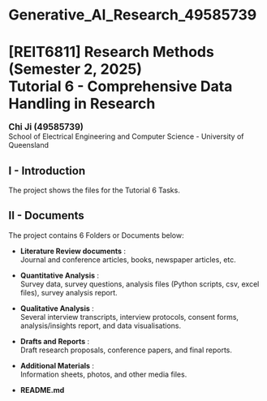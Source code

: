 # Generative_AI_Research_49585739
# [REIT6811] Research Methods (Semester 2, 2025) <br> Tutorial 6 - Comprehensive Data Handling in Research

<div style="font-weight: bold; font-size: 1.2em;">Chi Ji (49585739)<br></div>
School of Electrical Engineering and Computer Science - University of Queensland

## I - Introduction
The project shows the files for the Tutorial 6 Tasks.<br>

## II - Documents
The project contains 6 Folders or Documents below:
<br>

* <b>Literature Review documents</b> :<br>
Journal and conference articles, books, newspaper articles, etc.

* <b>Quantitative Analysis</b> :<br>
Survey data, survey questions, analysis files (Python scripts, csv, excel files), survey analysis report.

* <b>Qualitative Analysis</b> :<br>
Several interview transcripts, interview protocols, consent forms, analysis/insights report, and data visualisations.

* <b>Drafts and Reports</b> :<br>
Draft research proposals, conference papers, and final reports.

* <b>Additional Materials</b> :<br>
Information sheets, photos, and other media files.

* **README.md**
